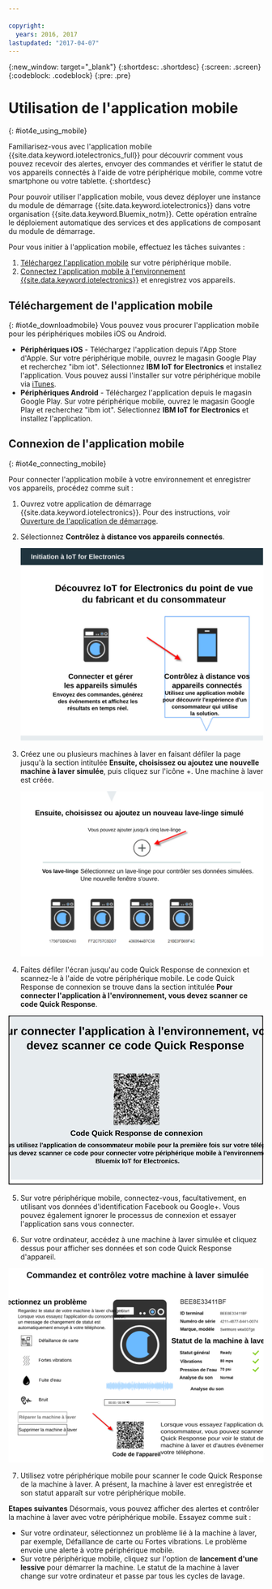 ```yaml
---

copyright:
  years: 2016, 2017
lastupdated: "2017-04-07"
---
```


<!-- Common attributes used in the template are defined as follows: -->
{:new_window: target="\_blank"}
{:shortdesc: .shortdesc}
{:screen: .screen}
{:codeblock: .codeblock}
{:pre: .pre}


# Utilisation de l'application mobile
{: #iot4e_using_mobile}

Familiarisez-vous avec l'application mobile {{site.data.keyword.iotelectronics_full}} pour découvrir comment vous pouvez recevoir des alertes, envoyer des commandes et vérifier le statut de vos appareils connectés à l'aide de votre périphérique mobile, comme votre smartphone ou votre tablette.
{:shortdesc}

Pour pouvoir utiliser l'application mobile, vous devez déployer une instance du module de démarrage {{site.data.keyword.iotelectronics}} dans votre organisation {{site.data.keyword.Bluemix_notm}}. Cette opération entraîne le déploiement automatique des services et des applications de composant du module de démarrage.

Pour vous initier à l'application mobile, effectuez les tâches suivantes :
1. [Téléchargez l'application mobile](#iot4e_downloadmobile) sur votre périphérique mobile.
2. [Connectez l'application mobile à l'environnement {{site.data.keyword.iotelectronics}}](#iot4e_connecting_mobile) et enregistrez vos appareils.


## Téléchargement de l'application mobile
{: #iot4e_downloadmobile}
Vous pouvez vous procurer l'application mobile pour les périphériques mobiles iOS ou Android.
- **Périphériques iOS** - Téléchargez l'application depuis l'App Store d'Apple.  Sur votre périphérique mobile, ouvrez le magasin Google Play et recherchez "ibm iot". Sélectionnez **IBM IoT for Electronics** et installez l'application.  Vous pouvez aussi l'installer sur votre périphérique mobile via [iTunes](https://itunes.apple.com/us/app/ibm-iot-for-electronics/id1103404928?ls=1&mt=8).
- **Périphériques Android** - Téléchargez l'application depuis le magasin Google Play. Sur votre périphérique mobile, ouvrez le magasin Google Play et recherchez "ibm iot". Sélectionnez **IBM IoT for Electronics** et installez l'application.

## Connexion de l'application mobile
{: #iot4e_connecting_mobile}

Pour connecter l'application mobile à votre environnement et enregistrer vos appareils, procédez comme suit :

1. Ouvrez votre application de démarrage {{site.data.keyword.iotelectronics}}. Pour des instructions, voir [Ouverture de l'application de démarrage](iot4ecreatingappliances.html#iot4e_openAppMain).

2. Sélectionnez **Contrôlez à distance vos appareils connectés**.

    ![Expérience de démarrage {{site.data.keyword.iotelectronics}}](images/IoT4E_remotely_option.svg "Expérience de démarrage {{site.data.keyword.iotelectronics}}")

3. Créez une ou plusieurs machines à laver en faisant défiler la page jusqu'à la section intitulée **Ensuite, choisissez ou ajoutez une nouvelle machine à laver simulée**, puis cliquez sur l'icône +. Une machine à laver est créée.

    ![Ajouter une machine à laver](images/IoT4E_add_washer.svg "Ajouter une machine à laver")

4.	Faites défiler l'écran jusqu'au code Quick Response de connexion et scannez-le à l'aide de votre périphérique mobile. Le code Quick Response de connexion se trouve dans la section intitulée **Pour connecter l'application à l'environnement, vous devez scanner ce code Quick Response**.

  ![Code Quick Response de connexion.](images/iot4e_mobile_connect_QR.svg "Code Quick Response de connexion {{site.data.keyword.iotelectronics}}")

5. Sur votre périphérique mobile, connectez-vous, facultativement, en utilisant vos données d'identification Facebook ou Google+. Vous pouvez également ignorer le processus de connexion et essayer l'application sans vous connecter.

6. Sur votre ordinateur, accédez à une machine à laver simulée et cliquez dessus pour afficher ses données et son code Quick Response d'appareil.

  ![Sélection d'une machine à laver](images/IoT4E_mobile_washer_QR.svg "Sélection d'une machine à laver")

7.	Utilisez votre périphérique mobile pour scanner le code Quick Response de la machine à laver. A présent, la machine à laver est enregistrée et son statut apparaît sur votre périphérique mobile.

**Etapes suivantes** Désormais, vous pouvez afficher des alertes et contrôler la machine à laver avec votre périphérique mobile. Essayez comme suit :
  - Sur votre ordinateur, sélectionnez un problème lié à la machine à laver, par exemple, Défaillance de carte ou Fortes vibrations. Le problème envoie une alerte à votre périphérique mobile.
  - Sur votre périphérique mobile, cliquez sur l'option de **lancement d'une lessive** pour démarrer la machine. Le statut de la machine à laver change sur votre ordinateur et passe par tous les cycles de lavage.
